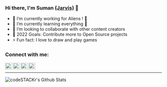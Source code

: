 ### Hi there, I'm Suman [(Jarvis)][facebook] 👋


- 🔭 I’m currently working for Aliens ! 🤣
- 🌱 I’m currently learning everything 🤣
- 👯 I’m looking to collaborate with other content creators
- 🥅 2022 Goals: Contribute more to Open Source projects
- ⚡ Fun fact: I love to draw and play games

### Connect with me:


[<img align="left" alt="deysuman | Twitter" width="22px" src="https://cdn.jsdelivr.net/npm/simple-icons@v3/icons/twitter.svg" />][twitter]
[<img align="left" alt="deysuman | LinkedIn" width="22px" src="https://cdn.jsdelivr.net/npm/simple-icons@v3/icons/linkedin.svg" />][linkedin]
[<img align="left" alt="deysuman | LinkedIn" width="22px" src="https://cdn.jsdelivr.net/npm/simple-icons@v3/icons/facebook.svg" />][facebook]
[<img align="left" alt="deysuman | Instagram" width="22px" src="https://cdn.jsdelivr.net/npm/simple-icons@v3/icons/instagram.svg" />][instagram]


<br />

---


<img align="left" alt="codeSTACKr's Github Stats" src="https://github-readme-stats.vercel.app/api?username=deysuman&show_icons=true&hide_border=true" />


[twitter]: https://twitter.com/JarvesDey
[instagram]: https://instagram.com/JarvesDey
[facebook]: https://facebook.com/mr.jarves
[linkedin]: https://linkedin.com/in/deysuman
